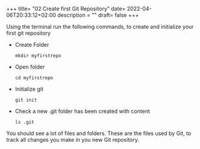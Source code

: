 +++
title= "02 Create first Git Repository"
date= 2022-04-06T20:33:12+02:00
description = ""
draft= false
+++

Using the terminal run the following commands, to create and initialize your first git repository

- Create Folder

    `mkdir myfirstrepo`

- Open folder

    `cd myfirstrepo`

- Initialize git

    `git init`

- Check a new .git folder has been created with content

    `ls .git`

You should see a lot of files and folders. These are the files used by Git, to track all changes you make in you new Git repository.